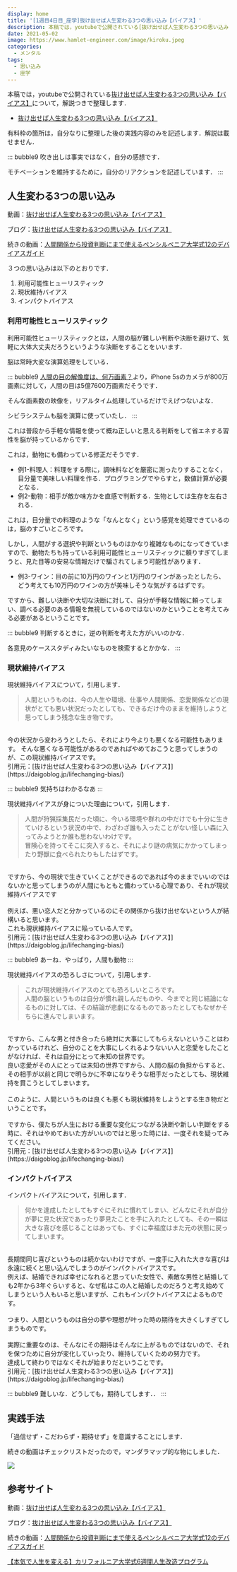 ```yaml
---
display: home
title: '[1週目4日目_座学]抜け出せば人生変わる3つの思い込み【バイアス】'
description: 本稿では，youtubeで公開されている[抜け出せば人生変わる3つの思い込み【バイアス】](https://www.youtube.com/watch?v=AIwuJTz2vVo)について，解説つきで整理します．
date: 2021-05-02
image: https://www.hamlet-engineer.com/image/kiroku.jpeg
categories: 
  - メンタル
tags:
  - 思い込み
  - 座学
---
```


本稿では，youtubeで公開されている[抜け出せば人生変わる3つの思い込み【バイアス】](https://www.youtube.com/watch?v=AIwuJTz2vVo)について，解説つきで整理します．
- [抜け出せば人生変わる3つの思い込み【バイアス】](https://www.youtube.com/watch?v=AIwuJTz2vVo)

<!-- more -->

有料枠の箇所は，自分なりに整理した後の実践内容のみを記述します．解説は載せません．

::: bubble9
吹き出しは事実ではなく，自分の感想です．

モチベーションを維持するために，自分のリアクションを記述しています．
:::

<!-- <span style="background-color: #ffff99;"></span> -->
<!-- <span style="color: #ff0000;"></span> -->

## 人生変わる3つの思い込み
動画：[抜け出せば人生変わる3つの思い込み【バイアス】](https://www.youtube.com/watch?v=AIwuJTz2vVo)

ブログ：[抜け出せば人生変わる3つの思い込み【バイアス】](https://daigoblog.jp/lifechanging-bias/)

続きの動画：[人間関係から投資判断にまで使えるペンシルベニア大学式12のデバイアスガイド](https://daigovideolab.jp/play/1552229589)

３つの思い込みは以下のとおりです．
1. 利用可能性ヒューリスティック
2. 現状維持バイアス
3. インパクトバイアス

### 利用可能性ヒューリスティック
利用可能性ヒューリスティックとは，人間の脳が難しい判断や決断を避けて、気軽に大体大丈夫だろうというような決断をすることをいいます．

脳は常時大変な演算処理をしている．

::: bubble9
[人間の目の解像度は、何万画素？](https://www.gizmodo.jp/2014/03/post_14178.html)より，iPhone 5sのカメラが800万画素に対して，人間の目は5億7600万画素だそうです．

そんな画素数の映像を，リアルタイム処理しているだけでえげつないよな．

シビラシステムも脳を演算に使っていたし．
:::

これは普段から手軽な情報を使って概ね正しいと思える判断をして省エネする習性を脳が持っているからです．

これは，動物にも備わっている修正だそうです．
- 例1-料理人：料理をする際に，調味料などを厳密に測ったりすることなく，目分量で美味しい料理を作る．プログラミングでやらすと，数値計算が必要となる．
- 例2-動物：相手が敵か味方かを直感で判断する．生物としては生存を左右される．

これは，目分量での料理のような「なんとなく」という感覚を処理できているのは，脳のすごいところです。

しかし，人間がする選択や判断というものはかなり複雑なものになってきていますので、動物たちも持っている利用可能性ヒューリスティックに頼りすぎてしまうと、見た目等の安易な情報だけで騙されてしまう可能性があります．
- 例3-ワイン：目の前に10万円のワインと1万円のワインがあったとしたら、どう考えても10万円のワインの方が美味しそうな気がするはずです。

ですから、難しい決断や大切な決断に対して、自分が手軽な情報に頼ってしまい、調べる必要のある情報を無視しているのではないのかということを考えてみる必要があるということです。

::: bubble9
判断するときに，逆の判断を考えた方がいいのかな．

各意見のケーススタディみたいなものを検索するとかかな．
:::

### 現状維持バイアス
現状維持バイアスについて，引用します．
> 人間というものは、今の人生や環境、仕事や人間関係、恋愛関係などの現状がとても悪い状況だったとしても、できるだけ今のままを維持しようと思ってしまう残念な生き物です。<br>
<br>
今の状況から変わろうとしたら、それにより今よりも悪くなる可能性もあります。
そんな悪くなる可能性があるのであればやめておこうと思ってしまうのが、この現状維持バイアスです。<br>
引用元：[抜け出せば人生変わる3つの思い込み【バイアス】](https://daigoblog.jp/lifechanging-bias/)

::: bubble9
気持ちはわかるなあ
:::

現状維持バイアスが身についた理由について，引用します．
> 人間が狩猟採集民だった頃に、今いる環境や群れの中だけでも十分に生きていけるという状況の中で、わざわざ誰も入ったことがない怪しい森に入ってみようとか誰も思わないわけです。<br>
冒険心を持ってそこに突入すると、それにより謎の病気にかかってしまったり野獣に食べられたりもしたはずです。<br>
<br>
ですから、今の現状で生きていくことができるのであれば今のままでいいのではないかと思ってしまうのが人間にもともと備わっている心理であり、それが現状維持バイアスです<br>
<br>
例えば、悪い恋人だと分かっているのにその関係から抜け出せないという人が結構いると思います。<br>
これも現状維持バイアスに陥っている人です。<br>
引用元：[抜け出せば人生変わる3つの思い込み【バイアス】](https://daigoblog.jp/lifechanging-bias/)

::: bubble9
あーね．やっぱり，人間も動物
:::

現状維持バイアスの恐ろしさについて，引用します．
> これが現状維持バイアスのとても恐ろしいところです。<br>
人間の脳というものは自分が慣れ親しんだものや、今までと同じ結論になるものに対しては、その結論が悲劇になるものであったとしてもなぜかそちらに進んでしまいます。<br>
<br>
ですから、こんな男と付き合ったら絶対に大事にしてもらえないということはわかっているけれど、自分のことを大事にしくれるようないい人と恋愛をしたことがなければ、それは自分にとって未知の世界です。<br>
良い恋愛がその人にとっては未知の世界ですから、人間の脳の負担からすると、その相手が以前と同じで明らかに不幸になりそうな相手だったとしても、現状維持を貫こうとしてしまいます。<br>
<br>
このように、人間というものは良くも悪くも現状維持をしようとする生き物だということです。<br>
<br>
ですから、僕たちが人生における重要な変化につながる決断や新しい判断をする時に、それはやめておいた方がいいのではと思った時には、一度それを疑ってみてください。<br>
引用元：[抜け出せば人生変わる3つの思い込み【バイアス】](https://daigoblog.jp/lifechanging-bias/)




### インパクトバイアス
インパクトバイアスについて，引用します．
> 何かを達成したとしてもすぐにそれに慣れてしまい、どんなにそれが自分が夢に見た状況であったり夢見たことを手に入れたとしても、その一瞬は大きな喜びを感じることはあっても、すぐに幸福度はまた元の状態に戻ってしまいます。<br>
<br>
長期間同じ喜びというものは続かないわけですが、一度手に入れた大きな喜びは永遠に続くと思い込んでしまうのがインパクトバイアスです。<br>
例えば、結婚できれば幸せになれると思っていた女性で、素敵な男性と結婚しても2年から3年ぐらいすると、なぜ私はこの人と結婚したのだろうと考え始めてしまうという人もいると思いますが、これもインパクトバイアスによるものです。<br>
<br>
つまり、人間というものは自分の夢や理想が叶った時の期待を大きくしすぎてしまうものです。<br>
<br>
実際に重要なのは、そんなにその期待はそんなに上がるものではないので、それを保つために自分が変化していったり、維持していくための努力です。<br>
達成して終わりではなくそれが始まりだということです。<br>
引用元：[抜け出せば人生変わる3つの思い込み【バイアス】](https://daigoblog.jp/lifechanging-bias/)


::: bubble9
難しいな．どうしても，期待してします．．
:::


## 実践手法
「過信せず・こだわらず・期待せず」を意識することにします．

続きの動画はチェックリストだったので，マンダラマップ的な物にしました．

![](/image/bias_check.png)



## 参考サイト
動画：[抜け出せば人生変わる3つの思い込み【バイアス】](https://www.youtube.com/watch?v=AIwuJTz2vVo)

ブログ：[抜け出せば人生変わる3つの思い込み【バイアス】](https://daigoblog.jp/lifechanging-bias/)

続きの動画：[人間関係から投資判断にまで使えるペンシルベニア大学式12のデバイアスガイド](https://daigovideolab.jp/play/1552229589)

[【本気で人生を変える】カリフォルニア大学式6週間人生改造プログラム](https://daigoblog.jp/pushing-thelimits/)